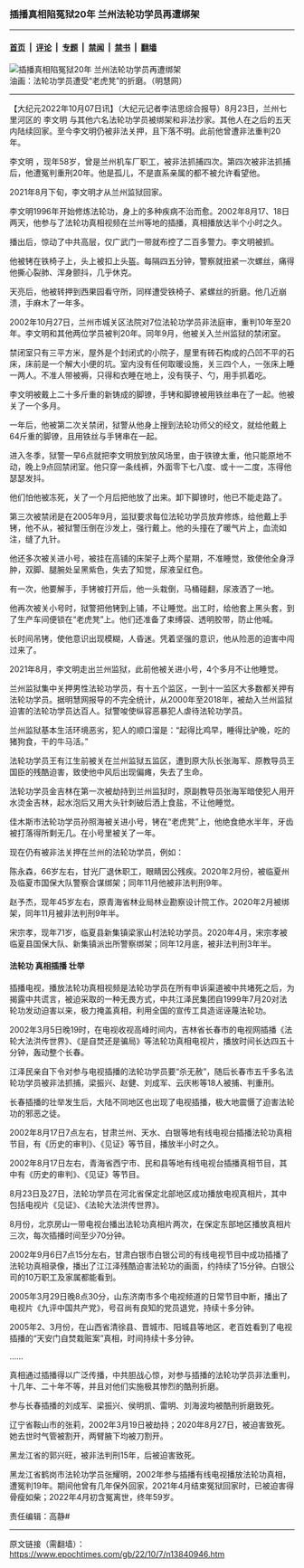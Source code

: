 ### 插播真相陷冤狱20年 兰州法轮功学员再遭绑架

---

#### [首页](../../../..?n13840946) &nbsp;|&nbsp; [评论](../../../../../epoch-comment?n13840946) &nbsp;|&nbsp; [专题](../../../../../epoch-special?n13840946) &nbsp;|&nbsp; [禁闻](../../../../../epoch-news?n13840946) &nbsp;|&nbsp; [禁书](../../../../../books?n13840946) &nbsp;|&nbsp; [翻墙](https://github.com/gfw-breaker/nogfw/blob/master/README.md?n13840946)


<div><img alt="插播真相陷冤狱20年 兰州法轮功学员再遭绑架" class="attachment-djy_600_400 size-djy_600_400 wp-post-image" src="https://i.epochtimes.com/assets/uploads/2022/10/id13841051-2004-6-6-tiger_bench-600x400.jpeg"/>
<div class="caption">
 油画：法轮功学员遭受“老虎凳”的折磨。（明慧网）
</div></div><hr/><div class="post_content" id="artbody" itemprop="articleBody">
 <!-- article content begin -->
 <p>
  【大纪元2022年10月07日讯】（大纪元记者李洁思综合报导）8月23日，兰州七里河区的
  <ok href="https://www.epochtimes.com/gb/tag/%E6%9D%8E%E6%96%87%E6%98%8E.html">
   李文明
  </ok>
  与其他六名法轮功学员被绑架和非法抄家。其他人在之后的五天内陆续回家。至今李文明仍被非法关押，且下落不明。此前他曾遭非法重判20年。
 </p>
 <p>
  <ok href="https://www.epochtimes.com/gb/tag/%E6%9D%8E%E6%96%87%E6%98%8E.html">
   李文明
  </ok>
  ，现年58岁，曾是兰州机车厂职工，被非法抓捕四次。第四次被非法抓捕后，他遭冤判重刑20年。他是孤儿，不是直系亲属的都不被允许看望他。
 </p>
 <p>
  2021年8月下旬，李文明才从兰州监狱回家。
 </p>
 <p>
  李文明1996年开始修炼法轮功，身上的多种疾病不治而愈。2002年8月17、18日两天，他参与了法轮功真相视频在兰州等地的插播，真相播放达半个小时之久。
 </p>
 <p>
  播出后，惊动了中共高层，仅广武门一带就布控了二百多警力。李文明被抓。
 </p>
 <p>
  他被铐在铁椅子上，头上被扣上头盔。每隔四五分钟，警察就扭紧一次螺丝，痛得他撕心裂肺、浑身颤抖，几乎休克。
 </p>
 <p>
  天亮后，他被转押到西果园看守所，同样遭受铁椅子、紧螺丝的折磨。他几近崩溃，手麻木了一年多。
 </p>
 <p>
  2002年10月27日，兰州市城关区法院对7位法轮功学员非法庭审，重判10年至20年。李文明和其他两位学员被判20年。同年9月，他被关入兰州监狱的禁闭室。
 </p>
 <p>
  禁闭室只有三平方米，屋外是个封闭式的小院子，屋里有砖石构成的凸凹不平的石床，床前是一个解大小便的坑。室内没有任何取暖设施，关三四个人，一张床上睡一两人。不准人带被褥，只得和衣睡在地上，没有筷子、勺，用手抓着吃。
 </p>
 <p>
  李文明被戴上二十多斤重的新铸成的脚镣，手铐和脚镣被用铁丝串在了一起。他被关了一个多月。
 </p>
 <p>
  一年后，他被第二次关禁闭，狱警从他身上搜到法轮功师父的经文，就给他戴上64斤重的脚镣，且用铁丝与手铐串在一起。
 </p>
 <p>
  进入冬季，狱警一早6点就把李文明放到放风场里，由于铁镣太重，他只能原地不动，晚上9点回禁闭室。他只穿一条线裤，外面零下七八度、或十一二度，冻得他瑟瑟发抖。
 </p>
 <p>
  他们怕他被冻死，关了一个月后把他放了出来。卸下脚镣时，他已不能走路了。
 </p>
 <p>
  第三次被禁闭是在2005年9月，监狱要求每位法轮功学员放弃修炼，给他戴上手铐，他不从，被狱警压倒在沙发上，强行戴上。他的头撞在了暖气片上，血流如注，缝了九针。
 </p>
 <p>
  他还多次被关进小号，被挂在高铺的床架子上两个星期，不准睡觉，致使他全身浮肿，双脚、腿腕处呈黑紫色，失去了知觉，尿液呈红色。
 </p>
 <p>
  有一次，他要解手，手铐被打开后，他一头栽倒，马桶碰翻，尿液洒了一地。
 </p>
 <p>
  他再次被关小号时，狱警把他铐到上铺，不让睡觉。出工时，给他套上黑头套，到了生产车间便锁在“老虎凳”上。他们还准备了束缚袋、透明胶带，防止他喊。
 </p>
 <p>
  长时间吊铐，使他意识出现模糊，人昏迷。凭着坚强的意识，他从险恶的迫害中闯过来了。
 </p>
 <p>
  2021年8月，李文明走出兰州监狱，此前他被关进小号，4个多月不让他睡觉。
 </p>
 <p>
  兰州监狱集中关押男性法轮功学员，有十五个监区，一到十一监区大多数都关押有法轮功学员。据明慧网报导的不完全统计，从2000年至2018年，被劫入兰州监狱迫害的法轮功学员达百人。狱警唆使纵容恶暴犯人虐待法轮功学员。
 </p>
 <p>
  兰州监狱基本生活环境恶劣，犯人的顺口溜是：“起得比鸡早，睡得比驴晚，吃的猪狗食，干的牛马活。”
 </p>
 <p>
  法轮功学员王有江生前被关在兰州监狱五监区，遭到原大队长张海军、原教导员王国臣的残酷迫害，致使他中风后出现偏瘫，失去了生命。
 </p>
 <p>
  法轮功学员金吉林在第一次被劫持到兰州监狱时，原副教导员张海军暗使犯人用开水烫金吉林，起水泡后又用大头针刺破后洒上食盐，不让他睡觉。
 </p>
 <p>
  佳木斯市法轮功学员孙照海被关进小号，铐在“老虎凳”上，他绝食绝水半年，牙齿被打落得所剩无几。在小号里被关了一年。
 </p>
 <p>
  现在仍有被非法关押在兰州的法轮功学员，例如：
 </p>
 <p>
  陈永森，66岁左右，甘光厂退休职工，眼睛因公残疾。2020年2月份，被临夏州及临夏市国保大队警察合谋绑架；同年11月他被非法判刑9年。
 </p>
 <p>
  赵予杰，现年45岁左右，原青海省林业局林业勘察设计院工作。2020年2月被绑架，同年11月被非法判刑9年半。
 </p>
 <p>
  宋宗孝，现年71岁，临夏县新集镇梁家山村法轮功学员。2020年4月，宋宗孝被临夏县国保大队、新集镇派出所警察绑架；同年12月底，被非法判刑3年半。
 </p>
 <h4>
  法轮功
  <ok href="https://www.epochtimes.com/gb/tag/%E7%9C%9F%E7%9B%B8%E6%8F%92%E6%92%AD.html">
   真相插播
  </ok>
  壮举
 </h4>
 <p>
  插播电视，播放法轮功真相视频是法轮功学员在所有申诉渠道被中共堵死之后，为揭露中共谎言，被迫采取的一种无畏方式，中共江泽民集团自1999年7月20对法轮功发动迫害以来，极力掩盖真相，利用全国的宣传工具造谣诬蔑法轮功。
 </p>
 <p>
  2002年3月5日晚19时，在电视收视高峰时间内，吉林省长春市的电视网插播《法轮大法洪传世界》、《是自焚还是骗局》等法轮功真相电视片，播放时间长达四五十分钟，轰动整个长春。
 </p>
 <p>
  江泽民亲自下令对参与电视插播的法轮功学员要“杀无赦”，随后长春市五千多名法轮功学员被非法抓捕，梁振兴、赵健、刘成军、云庆彬等18人被捕、判重刑。
 </p>
 <p>
  长春插播的壮举发生后，大陆不同地区也出现了电视插播，极大地震慑了迫害法轮功的邪恶之徒。
 </p>
 <p>
  2002年8月17日7点左右，甘肃兰州、天水、白银等地有线电视台插播法轮功真相节目，有《历史的审判》、《见证》等节目，播放半小时之久。
 </p>
 <p>
  2002年8月17日左右，青海省西宁市、民和县等地有线电视台插播真相节目，其中有《历史的审判》、《见证》等节目。
 </p>
 <p>
  8月23日及27日，法轮功学员在河北省保定北部地区成功播放电视真相片，其中包括电视片《见证》、《法轮大法洪传世界》。
 </p>
 <p>
  8月份，北京房山一带电视台播出法轮功真相片两次，在保定东部地区播放真相片三次，每次插播时间至少70分钟。
 </p>
 <div class="ar_articleContent">
  <p style="font-weight: 400;">
   2002年9月6日7点15分左右，甘肃白银市白银公司的有线电视节目中成功插播了法轮功真相录像，播出了江江泽残酷迫害法轮功的画面，约持续了15分钟。白银公司的10万职工及家属都能看到。
  </p>
  <p style="font-weight: 400;">
   2005年3月29日晚8点30分，山东济南市多个电视频道的日常节目中断，播出了电视片《九评中国共产党》，号召尚有良知的党员退党，持续十多分钟。
  </p>
  <p style="font-weight: 400;">
   2005年2、3月份，在山西省清徐县、晋城市、阳城县等地区，老百姓看到了电视插播的“天安门自焚栽赃案”真相，时间持续十多分钟。
  </p>
  <p style="font-weight: 400;">
   ……
  </p>
  <p style="font-weight: 400;">
   真相通过插播得以广泛传播，中共胆战心惊，对参与插播的法轮功学员非法重判，十几年、二十年不等，并且对他们实施极其惨烈的酷刑折磨。
  </p>
  <p style="font-weight: 400;">
   参与长春插播的刘成军、梁振兴、侯明凯、雷明、刘海波均被酷刑折磨致死。
  </p>
  <p style="font-weight: 400;">
   辽宁省鞍山市的张莉，2002年3月19日被劫持；2020年8月27日，被迫害致死。她去世时气管被割开，两臂腋下均被刀割开。
  </p>
  <p style="font-weight: 400;">
   黑龙江省的郭兴旺，被非法判刑15年，后被迫害致死。
  </p>
  <p style="font-weight: 400;">
   黑龙江省鹤岗市法轮功学员张耀明，2002年参与插播有线电视播放法轮功真相，遭冤判19年。期间他曾有几年保外回家，2021年4月结束冤狱回家时，已被迫害得骨瘦如柴；2022年4月初含冤离世，终年59岁。
  </p>
 </div>
 <div class="ar_articleContent">
  责任编辑：高静#
 </div>
 <!-- article content end -->
 <div id="below_article_ad">
 </div>
</div>


---

原文链接（需翻墙）：https://www.epochtimes.com/gb/22/10/7/n13840946.htm